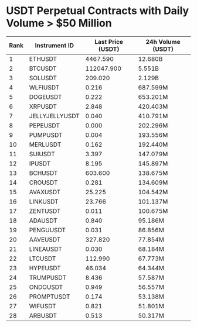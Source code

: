 # USDT Perpetual Contracts with Daily Volume > $50 Million

| Rank | Instrument ID | Last Price (USDT) | 24h Volume (USDT) |
|------|---------------|-------------------|-------------------|
| 1 | ETHUSDT | 4467.590 | 12.680B |
| 2 | BTCUSDT | 112047.900 | 5.551B |
| 3 | SOLUSDT | 209.020 | 2.129B |
| 4 | WLFIUSDT | 0.216 | 687.599M |
| 5 | DOGEUSDT | 0.222 | 653.201M |
| 6 | XRPUSDT | 2.848 | 420.403M |
| 7 | JELLYJELLYUSDT | 0.040 | 410.791M |
| 8 | PEPEUSDT | 0.000 | 202.296M |
| 9 | PUMPUSDT | 0.004 | 193.556M |
| 10 | MERLUSDT | 0.162 | 192.440M |
| 11 | SUIUSDT | 3.397 | 147.079M |
| 12 | IPUSDT | 8.195 | 145.897M |
| 13 | BCHUSDT | 603.600 | 138.675M |
| 14 | CROUSDT | 0.281 | 134.609M |
| 15 | AVAXUSDT | 25.225 | 104.542M |
| 16 | LINKUSDT | 23.766 | 101.137M |
| 17 | ZENTUSDT | 0.011 | 100.675M |
| 18 | ADAUSDT | 0.840 | 95.186M |
| 19 | PENGUUSDT | 0.031 | 86.856M |
| 20 | AAVEUSDT | 327.820 | 77.854M |
| 21 | LINEAUSDT | 0.030 | 68.184M |
| 22 | LTCUSDT | 112.990 | 67.773M |
| 23 | HYPEUSDT | 46.034 | 64.344M |
| 24 | TRUMPUSDT | 8.436 | 57.587M |
| 25 | ONDOUSDT | 0.949 | 56.557M |
| 26 | PROMPTUSDT | 0.174 | 53.138M |
| 27 | WIFUSDT | 0.821 | 51.801M |
| 28 | ARBUSDT | 0.513 | 50.317M |
